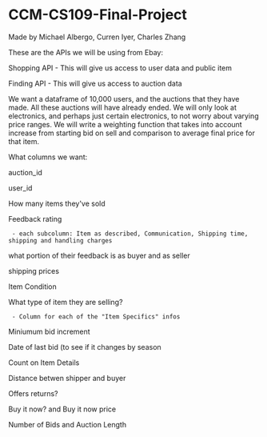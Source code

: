 # CCM-CS109-Final-Project
Made by Michael Albergo, Curren Iyer, Charles Zhang

These are the APIs we will be using from Ebay:

Shopping API - This will give us access to user data and public item

Finding API - This will give us access to auction data

We want a dataframe of 10,000 users, and the auctions that they have made. All these auctions will have already ended. We will only look at electronics, and perhaps just certain electronics, to not worry about varying price ranges. We will write a weighting function that takes into account increase from starting bid on sell and comparison to average final price for that item. 


What columns we want:

auction_id

user_id

How many items they've sold

Feedback rating

	 - each subcolumn: Item as described, Communication, Shipping time, shipping and handling charges
what portion of their feedback is as buyer and as seller

shipping prices

Item Condition

What type of item they are selling?

     - Column for each of the "Item Specifics" infos
Miniumum bid increment

Date of last bid (to see if it changes by season

Count on Item Details

Distance betwen shipper and buyer

Offers returns?

Buy it now? and Buy it now price

Number of Bids and Auction Length


